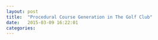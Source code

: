 ```yaml
---
layout: post
title:  "Procedural Course Generation in The Golf Club"
date:   2015-03-09 16:22:01
categories:
---
```


